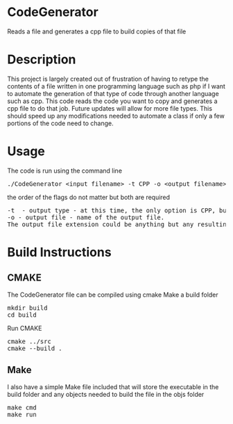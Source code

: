 # CodeGenerator
Reads a file and generates a cpp file to build copies of that file
<br />

# Description
This project is largely created out of frustration of having to retype the contents of a file 
written in one programming language such as php if I want to automate the generation of that type of code through another language such as cpp. 
This code reads the code you want to copy and generates a cpp file to do that job. Future updates will allow for more file types. 
This should speed up any modifications needed to automate a class if only a few portions of the code need to change. 
<br />

# Usage
The code is run using the command line <br />

<pre>
./CodeGenerator &lt;input filename&gt; -t CPP -o &lt;output filename&gt;
</pre>
the order of the flags do not matter but both are required <br />
<pre>
-t  - output type - at this time, the only option is CPP, but python and other formats will be added soon
-o - output file - name of the output file. 
The output file extension could be anything but any resulting code will be written in C++ at this time
</pre>

# Build Instructions
## CMAKE
The CodeGenerator file can be compiled using cmake
Make a build folder
<pre>
mkdir build
cd build
</pre>
Run CMAKE
<pre>
cmake ../src
cmake --build .
</pre>
  
## Make
I also have a simple Make file included that will store the executable in the build folder and any objects needed to build the file in the objs folder
<pre>
make cmd 
make run
</pre>


